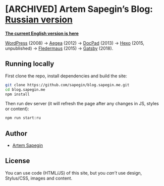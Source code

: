 # [ARCHIVED] Artem Sapegin’s Blog: [Russian version](http://nano.sapegin.ru/)

**[The current English version is here](https://github.com/sapegin/blog.sapegin.me)**

[WordPress](https://wordpress.org/) (2008) → [Aegea](http://blogengine.ru/) (2012) → [DocPad](http://docpad.org/) (2013) → [Hexo](https://hexo.io/) (2015, unpublished) → [Fledermaus](https://github.com/sapegin/fledermaus) (2015) → [Gatsby](https://www.gatsbyjs.org/) (2018).

## Running locally

First clone the repo, install dependencies and build the site:

```bash
git clone https://github.com/sapegin/blog.sapegin.me.git
cd blog.sapegin.me
npm install
```

Then run dev server (it will refresh the page after any changes in JS, styles or content):

```bash
npm run start:ru
```

## Author

- [Artem Sapegin](https://sapegin.me)

## License

You can use code (HTML/JS) of this site, but you _can’t_ use design, Stylus/CSS, images and content.
